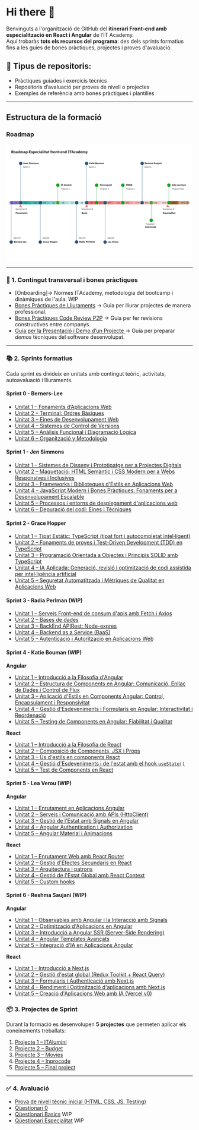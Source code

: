 # Hi there 👋

Benvinguts a l'organització de GitHub del **itinerari Front-end amb especialització en React i Angular** de l’IT Academy.  
Aquí trobaràs **tots els recursos del programa**: des dels sprints formatius fins a les guies de bones pràctiques, projectes i proves d'avaluació.

## 🎯 **Tipus de repositoris:**
* Pràctiques guiades i exercicis tècnics
* Repositoris d’avaluació per proves de nivell o projectes
* Exemples de referència amb bones pràctiques i plantilles

---

## Estructura de la formació

### Roadmap

<img alt="Roadmap ITAcademy" src="./Roadmap ITAcademy-Front-End.jpg" />

-- --- ---

### 🚀 1. Contingut transversal i bones pràctiques

- [Onboarding]→  Normes ITAcademy, metodologia del bootcamp i dinàmiques de l'aula. WIP
- [Bones Pràctiques de Lliuraments](https://github.com/it-academy-front-end/best-practices-guides/blob/main/lliuraments-bones-practiques.md) → Guia per lliurar projectes de manera professional.
- [Bones Pràctiques Code Review P2P](https://github.com/it-academy-front-end/best-practices-guides/blob/main/code-review-p2p-bones-practiques.md) → Guia per fer revisions constructives entre companys.
- [Guía per la Presentació i Demo d’un Projecte ](https://github.com/it-academy-front-end/best-practices-guides/blob/main/demo-bones-practiques.md)→  Guia per preparar *demos* tècniques del software desenvolupat.

---


### 📚 2. Sprints formatius

Cada sprint es divideix en unitats amb contingut teòric, activitats, autoavaluació i lliuraments.

#### Sprint 0 - Berners-Lee
- [Unitat 1 – Fonaments d’Aplicacions Web](https://github.com/it-academy-front-end/sprints-refactoring/blob/main/moodle/2-sprints/sprint-0-berners-lee/sprint-0-unitat-1.md)  
- [Unitat 2 – Terminal: Ordres Bàsiques](https://github.com/it-academy-front-end/sprints-refactoring/blob/main/moodle/2-sprints/sprint-0-berners-lee/sprint-0-unitat-2.md)
- [Unitat 3 – Eines de Desenvolupament Web](https://github.com/it-academy-front-end/sprints-refactoring/blob/main/moodle/2-sprints/sprint-0-berners-lee/sprint-0-unitat-3.md)
- [Unitat 4 – Sistemes de Control de Versions](https://github.com/it-academy-front-end/sprints-refactoring/blob/main/moodle/2-sprints/sprint-0-berners-lee/sprint-0-unitat-4.md)  
- [Unitat 5 – Anàlisis Funcional i Diagramació Lògica](https://github.com/it-academy-front-end/sprints-refactoring/blob/main/moodle/2-sprints/sprint-0-berners-lee/sprint-0-unitat-5.md)
- [Unitat 6 – Organització y Metodologia](https://github.com/it-academy-front-end/sprints-refactoring/blob/main/moodle/2-sprints/sprint-0-berners-lee/sprint-0-unitat-6.md)
  
#### Sprint 1 - Jen Simmons
- [Unitat 1 – Sistemes de Disseny i Prototipatge per a Projectes Digitals](https://github.com/it-academy-front-end/sprints-refactoring/blob/main/moodle/2-sprints/sprint-1-jen-simons/sprint-1-unitat-1.md)  
- [Unitat 2 – Maquetació: HTML Semàntic i CSS Modern per a Webs Responsives i Inclusives](https://github.com/it-academy-front-end/sprints-refactoring/blob/main/moodle/2-sprints/sprint-1-jen-simons/sprint-1-unitat-2.md)
- [Unitat 3 – Frameworks i Biblioteques d'Estils en Aplicacions Web](https://github.com/it-academy-front-end/sprints-refactoring/blob/main/moodle/2-sprints/sprint-1-jen-simons/sprint-1-unitat-3.md)
- [Unitat 4 – JavaScript Modern i Bones Pràctiques: Fonaments per a Desenvolupament Escalable](https://github.com/it-academy-front-end/sprints-refactoring/blob/main/moodle/2-sprints/sprint-1-jen-simons/sprint-1-unitat-4.md)
- [Unitat 5 – Processos i entorns de desplegament d'aplicacions web](https://github.com/it-academy-front-end/sprints-refactoring/blob/main/moodle/2-sprints/sprint-1-jen-simons/sprint-1-unitat-5.md)
- [Unitat 6 – Depuració del codi: Eines i Tècniques](https://github.com/it-academy-front-end/sprints-refactoring/blob/main/moodle/2-sprints/sprint-1-jen-simons/sprint-1-unitat-6.md)

#### Sprint 2 - Grace Hopper
- [Unitat 1 – Tipat Estàtic: TypeScript (tipat fort i autocompletat intel·ligent)](https://github.com/it-academy-front-end/sprints-refactoring/blob/main/moodle/2-sprints/sprint-2-grace-hopper/sprint-2-unitat-1.md)
- [Unitat 2 – Fonaments de proves i Test-Driven Development (TDD) en TypeScript](https://github.com/it-academy-front-end/sprints-refactoring/blob/main/moodle/2-sprints/sprint-2-grace-hopper/sprint-2-unitat-2.md)
- [Unitat 3 – Programació Orientada a Objectes i Principis SOLID amb TypeScript](https://github.com/it-academy-front-end/sprints-refactoring/blob/main/moodle/2-sprints/sprint-2-grace-hopper/sprint-2-unitat-3.md)
- [Unitat 4 – IA Aplicada: Generació, revisió i optimització de codi assistida per intel·ligència artificial](https://github.com/it-academy-front-end/sprints-refactoring/blob/main/moodle/2-sprints/sprint-2-grace-hopper/sprint-2-unitat-4.md)
- [Unitat 5 – Seguretat Automatitzada i Mètriques de Qualitat en Aplicacions Web](https://github.com/it-academy-front-end/sprints-refactoring/blob/main/moodle/2-sprints/sprint-2-grace-hopper/sprint-2-unitat-5.md)

#### Sprint 3 - Radia Perlman (WIP)
- [Unitat 1 – Serveis Front-end de consum d'apis amb Fetch i Axios](https://github.com/it-academy-front-end/sprints-refactoring/blob/main/moodle/2-sprints/sprint-3-radia-perlman/sprint3-unitat-1.md)
- [Unitat 2 – Bases de dades](https://github.com/it-academy-front-end/sprints-refactoring/blob/main/moodle/2-sprints/sprint-3-radia-perlman/sprint3-unitat-2.md)
- [Unitat 3 – BackEnd APIRest: Node-expres](https://github.com/it-academy-front-end/sprints-refactoring/blob/main/moodle/2-sprints/sprint-3-radia-perlman/sprint3-unitat-3.md)  
- [Unitat 4 – Backend as a Service (BaaS)](https://github.com/it-academy-front-end/sprints-refactoring/blob/main/moodle/2-sprints/sprint-3-radia-perlman/sprint3-unitat-4.md)
- [Unitat 5 – Autenticació i Autorització en Aplicacions Web](https://github.com/it-academy-front-end/sprints-refactoring/blob/main/moodle/2-sprints/sprint-3-radia-perlman/sprint3-unitat-5.md)

#### Sprint 4 - Katie Bouman (WIP)

**Angular**
- [Unitat 1 – Introducció a la Filosofia d'Angular](https://github.com/it-academy-front-end/sprints-refactoring/blob/main/moodle/2-sprints/sprint-4-angular-katie-Bouman/sprint-4-unitat-1.md)
- [Unitat 2 – Estructura de Components en Angular: Comunicació, Enllaç de Dades i Control de Flux](https://github.com/it-academy-front-end/sprints-refactoring/blob/main/moodle/2-sprints/sprint-4-angular-katie-Bouman/sprint-4-unitat-2.md)
- [Unitat 3 – Aplicació d'Estils en Components Angular: Control, Encapsulament i Responsivitat](https://github.com/it-academy-front-end/sprints-refactoring/blob/main/moodle/2-sprints/sprint-4-angular-katie-Bouman/sprint-4-unitat-3.md)
- [Unitat 4 – Gestió d'Esdeveniments i Formularis en Angular: Interactivitat i Reordenació](https://github.com/it-academy-front-end/sprints-refactoring/blob/main/moodle/2-sprints/sprint-4-angular-katie-Bouman/sprint-4-unitat-4.md)
- [Unitat 5 – Testing de Components en Angular: Fiabilitat i Qualitat](https://github.com/it-academy-front-end/sprints-refactoring/blob/main/moodle/2-sprints/sprint-4-angular-katie-Bouman/sprint-4-unitat-.md)

**React**
- [Unitat 1 – Introducció a la Filosofia de React](https://github.com/it-academy-front-end/sprints-refactoring/blob/main/moodle/2-sprints/sprint-4-react-katie-Bouman/sprint-4-unitat-1.md)
- [Unitat 2 – Composició de Components, JSX i Props](https://github.com/it-academy-front-end/sprints-refactoring/blob/main/moodle/2-sprints/sprint-4-react-katie-Bouman/sprint-4-unitat-2.md)
- [Unitat 3 – Ús d'estils en components React](https://github.com/it-academy-front-end/sprints-refactoring/blob/main/moodle/2-sprints/sprint-4-react-katie-Bouman/sprint-4-unitat-3.md)
- [Unitat 4 – Gestió d'Esdeveniments i de l'estat amb el hook `useState()` ](https://github.com/it-academy-front-end/sprints-refactoring/blob/main/moodle/2-sprints/sprint-4-react-katie-Bouman/sprint-4-unitat-4.md)
- [Unitat 5 – Test de Components en React](https://github.com/it-academy-front-end/sprints-refactoring/blob/main/moodle/2-sprints/sprint-4-react-katie-Bouman/sprint-4-unitat-5.md)

#### Sprint 5 - Lea Verou (WIP)

**Angular**
- [Unitat 1 – Enrutament en Aplicacions Angular](https://github.com/it-academy-front-end/sprints-refactoring/blob/main/moodle/2-sprints/sprint-5-angular-lea-verou/sprint-5-unitat-1.md)
- [Unitat 2 – Serveis i Comunicació amb APIs (HttpClient)](https://github.com/it-academy-front-end/sprints-refactoring/blob/main/moodle/2-sprints/sprint-5-angular-lea-verou/sprint-5-unitat-2.md)
- [Unitat 3 – Gestió de l'Estat amb Signals en Angular](https://github.com/it-academy-front-end/sprints-refactoring/blob/main/moodle/2-sprints/sprint-5-angular-lea-verou/sprint-5-unitat-3.md)
- [Unitat 4 – Angular Authentication i Authorization](https://github.com/it-academy-front-end/sprints-refactoring/blob/main/moodle/2-sprints/sprint-5-angular-lea-verou/sprint-5-unitat-4.md)
- [Unitat 5 – Angular Material i Animacions](https://github.com/it-academy-front-end/sprints-refactoring/blob/main/moodle/2-sprints/sprint-5-angular-lea-verou/sprint-5-unitat-5.md)

**React**
- [Unitat 1 – Enrutament Web amb React Router](https://github.com/it-academy-front-end/sprints-refactoring/blob/main/moodle/2-sprints/sprint-5-react-lea-verou/sprint-5-unitat-1.md)
- [Unitat 2 – Gestió d'Efectes Secundaris en React](https://github.com/it-academy-front-end/sprints-refactoring/blob/main/moodle/2-sprints/sprint-5-react-lea-verou/sprint-5-unitat-2.md)
- [Unitat 3 – Arquitectura i patrons](https://github.com/it-academy-front-end/sprints-refactoring/blob/main/moodle/2-sprints/sprint-5-react-lea-verou/sprint-5-unitat-3.md)
- [Unitat 4 – Gestió de l'Estat Global amb React Context](https://github.com/it-academy-front-end/sprints-refactoring/blob/main/moodle/2-sprints/sprint-5-react-lea-verou/sprint-5-unitat-4.md)
- [Unitat 5 – Custom hooks](https://github.com/it-academy-front-end/sprints-refactoring/blob/main/moodle/2-sprints/sprint-5-react-lea-verou/sprint-5-unitat-5.md)

#### Sprint 6 - Reshma Saujani (WIP)

**Angular**
- [Unitat 1 – Observables amb Angular i la Interacció amb Signals](https://github.com/it-academy-front-end/sprints-refactoring/blob/main/moodle/2-sprints/sprint-6-angular-reshma-saujani/sprint-6-unitat-1.md)
- [Unitat 2 – Optimització d'Aplicacions en Angular](https://github.com/it-academy-front-end/sprints-refactoring/blob/main/moodle/2-sprints/sprint-6-angular-reshma-saujani/sprint-6-unitat-2.md)
- [Unitat 3 – Introducció a Angular SSR (Server-Side Rendering)](https://github.com/it-academy-front-end/sprints-refactoring/blob/main/moodle/2-sprints/sprint-6-angular-reshma-saujani/sprint-6-unitat-3.md)
- [Unitat 4 – Angular Templates Avançats](https://github.com/it-academy-front-end/sprints-refactoring/blob/main/moodle/2-sprints/sprint-6-angular-reshma-saujani/sprint-6-unitat-4.md)
- [Unitat 5 – Integració d'IA en Aplicacions Angular](https://github.com/it-academy-front-end/sprints-refactoring/blob/main/moodle/2-sprints/sprint-6-angular-reshma-saujani/sprint-6-unitat-5.md)

**React**
- [Unitat 1 – Introducció a Next.js](https://github.com/it-academy-front-end/sprints-refactoring/blob/main/moodle/2-sprints/sprint-6-react-reshma-saujani/sprint-6-unitat-1.md)
- [Unitat 2 – Gestió d'estat global (Redux Toolkit + React Query)](https://github.com/it-academy-front-end/sprints-refactoring/blob/main/moodle/2-sprints/sprint-6-react-reshma-saujani/sprint-6-unitat-2.md)
- [Unitat 3 – Formularis i Authenticació amb Next.js](https://github.com/it-academy-front-end/sprints-refactoring/blob/main/moodle/2-sprints/sprint-6-react-reshma-saujani/sprint-6-unitat-3.md)
- [Unitat 4 – Rendiment i Optimització d'aplicacions amb Next.js](https://github.com/it-academy-front-end/sprints-refactoring/blob/main/moodle/2-sprints/sprint-6-react-reshma-saujani/sprint-6-unitat-4.md)
- [Unitat 5 – Creació d'Aplicacions Web amb IA (Vercel v0)](https://github.com/it-academy-front-end/sprints-refactoring/blob/main/moodle/2-sprints/sprint-6-react-reshma-saujani/sprint-6-unitat-5.md)

### 📦 3. Projectes de Sprint

Durant la formació es desenvolupen **5 projectes** que permeten aplicar els coneixements treballats:

1. [Projecte 1 – ITAlumini](https://github.com/it-academy-front-end/sprints-refactoring/tree/main/moodle/3-projectes/projecte-1-italumni/1-projecte-1-kickoff.md)
2. [Projecte 2 – Budget](https://github.com/it-academy-front-end/sprints-refactoring/tree/main/moodle/3-projectes/projecte-2-budget/1-projecte-2-kickoff.md)
3. [Projecte 3 – Movies](https://github.com/it-academy-front-end/sprints-refactoring/tree/main/moodle/3-projectes/projecte-3-movies/1-projecte-3-kickoff.md)
4. [Projecte 4 – Inprocode](https://github.com/it-academy-front-end/sprints-refactoring/tree/main/moodle/3-projectes/projecte-4-inprocode/1-projecte-4-kickoff.md)
5. [Projecte 5 – Final project](https://github.com/it-academy-front-end/sprints-refactoring/tree/main/moodle/3-projectes/projecte-5-final/1-projecte-5-kickoff.md)

---

### ✅ 4. Avaluació

- [Prova de nivell tècnic inicial (HTML, CSS, JS, Testing)](https://github.com/it-academy-front-end/js-test-level-fizz-buzz)
- [Qüestionari 0](https://github.com/it-academy-front-end/sprints-refactoring/blob/main/moodle/4-avaluacio/questionaris/questionari0.md) 
- [Qüestionari Basics](https://github.com/it-academy-front-end/sprints-refactoring/blob/main/moodle/4-avaluacio/questionaris/questionari-basics.md) WIP
- [Qüestionari Especialitat](https://github.com/it-academy-front-end/sprints-refactoring/blob/main/moodle/4-avaluacio/questionaris/questionari-especialitat.md) WIP
